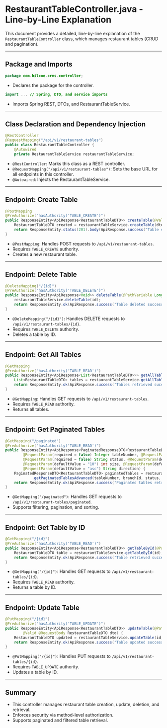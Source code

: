 # RestaurantTableController.java - Line-by-Line Explanation

This document provides a detailed, line-by-line explanation of the `RestaurantTableController` class, which manages restaurant tables (CRUD and pagination).

---

## Package and Imports

```java
package com.hilcoe.crms.controller;
```
- Declares the package for the controller.

```java
import ... // Spring, DTO, and service imports
```
- Imports Spring REST, DTOs, and RestaurantTableService.

---

## Class Declaration and Dependency Injection

```java
@RestController
@RequestMapping("/api/v1/restaurant-tables")
public class RestaurantTableController {
    @Autowired
    private RestaurantTableService restaurantTableService;
```
- `@RestController`: Marks this class as a REST controller.
- `@RequestMapping("/api/v1/restaurant-tables")`: Sets the base URL for all endpoints in this controller.
- `@Autowired`: Injects the RestaurantTableService.

---

## Endpoint: Create Table

```java
@PostMapping
@PreAuthorize("hasAuthority('TABLE_CREATE')")
public ResponseEntity<ApiResponse<RestaurantTableDTO>> createTable(@Valid @RequestBody RestaurantTableDTO dto) {
    RestaurantTableDTO created = restaurantTableService.createTable(dto);
    return ResponseEntity.status(201).body(ApiResponse.success("Table created successfully", created));
}
```
- `@PostMapping`: Handles POST requests to `/api/v1/restaurant-tables`.
- Requires `TABLE_CREATE` authority.
- Creates a new restaurant table.

---

## Endpoint: Delete Table

```java
@DeleteMapping("/{id}")
@PreAuthorize("hasAuthority('TABLE_DELETE')")
public ResponseEntity<ApiResponse<Void>> deleteTable(@PathVariable Long id) {
    restaurantTableService.deleteTable(id);
    return ResponseEntity.ok(ApiResponse.success("Table deleted successfully", null));
}
```
- `@DeleteMapping("/{id}")`: Handles DELETE requests to `/api/v1/restaurant-tables/{id}`.
- Requires `TABLE_DELETE` authority.
- Deletes a table by ID.

---

## Endpoint: Get All Tables

```java
@GetMapping
@PreAuthorize("hasAuthority('TABLE_READ')")
public ResponseEntity<ApiResponse<List<RestaurantTableDTO>>> getAllTables() {
    List<RestaurantTableDTO> tables = restaurantTableService.getAllTables();
    return ResponseEntity.ok(ApiResponse.success("Tables retrieved successfully", tables));
}
```
- `@GetMapping`: Handles GET requests to `/api/v1/restaurant-tables`.
- Requires `TABLE_READ` authority.
- Returns all tables.

---

## Endpoint: Get Paginated Tables

```java
@GetMapping("/paginated")
@PreAuthorize("hasAuthority('TABLE_READ')")
public ResponseEntity<ApiResponse<PaginatedResponseDTO<RestaurantTableDTO>>> getPaginatedTables(
        @RequestParam(required = false) Integer tableNumber, @RequestParam(required = false) Long branchId,
        @RequestParam(required = false) String status, @RequestParam(defaultValue = "0") int page,
        @RequestParam(defaultValue = "10") int size, @RequestParam(defaultValue = "tableId") String sortBy,
        @RequestParam(defaultValue = "asc") String direction) {
    PaginatedResponseDTO<RestaurantTableDTO> paginatedTables = restaurantTableService
            .getPaginatedTablesAdvanced(tableNumber, branchId, status, page, size, sortBy, direction);
    return ResponseEntity.ok(ApiResponse.success("Paginated tables retrieved successfully", paginatedTables));
}
```
- `@GetMapping("/paginated")`: Handles GET requests to `/api/v1/restaurant-tables/paginated`.
- Supports filtering, pagination, and sorting.

---

## Endpoint: Get Table by ID

```java
@GetMapping("/{id}")
@PreAuthorize("hasAuthority('TABLE_READ')")
public ResponseEntity<ApiResponse<RestaurantTableDTO>> getTableById(@PathVariable Long id) {
    RestaurantTableDTO table = restaurantTableService.getTableById(id);
    return ResponseEntity.ok(ApiResponse.success("Table retrieved successfully", table));
}
```
- `@GetMapping("/{id}")`: Handles GET requests to `/api/v1/restaurant-tables/{id}`.
- Requires `TABLE_READ` authority.
- Returns a table by ID.

---

## Endpoint: Update Table

```java
@PutMapping("/{id}")
@PreAuthorize("hasAuthority('TABLE_UPDATE')")
public ResponseEntity<ApiResponse<RestaurantTableDTO>> updateTable(@PathVariable Long id,
        @Valid @RequestBody RestaurantTableDTO dto) {
    RestaurantTableDTO updated = restaurantTableService.updateTable(id, dto);
    return ResponseEntity.ok(ApiResponse.success("Table updated successfully", updated));
}
```
- `@PutMapping("/{id}")`: Handles PUT requests to `/api/v1/restaurant-tables/{id}`.
- Requires `TABLE_UPDATE` authority.
- Updates a table by ID.

---

## Summary

- This controller manages restaurant table creation, update, deletion, and retrieval.
- Enforces security via method-level authorization.
- Supports paginated and filtered table retrieval.
